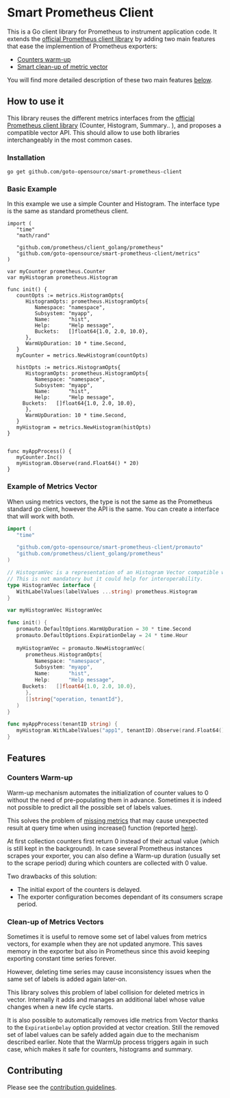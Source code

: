 
# Smart Prometheus Client

This is a Go client library for Prometheus to instrument application code. 
It extends the [official Prometheus client library](https://github.com/prometheus/client_golang) by adding two main features that ease the implemention of Prometheus exporters:

- [Counters warm-up](#counters-warm-up)
- [Smart clean-up of metric vector](#clean-up-of-metrics-vectors)

You will find more detailed description of these two main features [below](#features).

## How to use it

This library reuses the different metrics interfaces from the [official Prometheus client library](https://github.com/prometheus/client_golang) (Counter, Histogram, Summary.. ), and proposes a compatible vector API. This should allow to use both libraries interchangeably in the most common cases.

### Installation

```
go get github.com/goto-opensource/smart-prometheus-client
```

### Basic Example

In this example we use a simple Counter and Histogram.
The interface type is the same as standard prometheus client.


```golang
import ( 
   "time"
   "math/rand"

   "github.com/prometheus/client_golang/prometheus"
   "github.com/goto-opensource/smart-prometheus-client/metrics"
)

var myCounter prometheus.Counter
var myHistogram prometheus.Histogram

func init() {
   countOpts := metrics.HistogramOpts{
      HistogramOpts: prometheus.HistogramOpts{
         Namespace: "namespace",
         Subsystem: "myapp",
         Name:      "hist",
         Help:      "Help message",
         Buckets:   []float64{1.0, 2.0, 10.0},
      },
      WarmUpDuration: 10 * time.Second,
   }
   myCounter = metrics.NewHistogram(countOpts)

   histOpts := metrics.HistogramOpts{
      HistogramOpts: prometheus.HistogramOpts{
         Namespace: "namespace",
         Subsystem: "myapp",
         Name:      "hist",
         Help:      "Help message",
	 Buckets:   []float64{1.0, 2.0, 10.0},
      },
      WarmUpDuration: 10 * time.Second,
   }
   myHistogram = metrics.NewHistogram(histOpts)
}


func myAppProcess() {
   myCounter.Inc()
   myHistogram.Observe(rand.Float64() * 20)
}

```

### Example of Metrics Vector

When using metrics vectors, the type is not the same as the Prometheus standard go client, however the API is the same.
You can create a interface that will work with both.

``` go
import (
   "time"

   "github.com/goto-opensource/smart-prometheus-client/promauto"
   "github.com/prometheus/client_golang/prometheus"
)

// HistogramVec is a representation of an Histogram Vector compatible with the type from Prometheus standard go client.
// This is not mandatory but it could help for interoperability.
type HistogramVec interface {
   WithLabelValues(labelValues ...string) prometheus.Histogram
}

var myHistogramVec HistogramVec

func init() {
   promauto.DefaultOptions.WarmUpDuration = 30 * time.Second
   promauto.DefaultOptions.ExpirationDelay = 24 * time.Hour
   
   myHistogramVec = promauto.NewHistogramVec(
      prometheus.HistogramOpts{
         Namespace: "namespace",
         Subsystem: "myapp",
         Name:      "hist",
         Help:      "Help message",
	 Buckets:   []float64{1.0, 2.0, 10.0},
      },
      []string{"operation, tenantId"},
   )
}

func myAppProcess(tenantID string) {
   myHistogram.WithLabelValues("app1", tenantID).Observe(rand.Float64() * 20)
}

```


## Features

### Counters Warm-up

Warm-up mechanism automates the initialization of counter values to 0 without the need of pre-populating them in advance.
Sometimes it is indeed not possible to predict all the possible set of labels values.

This solves the problem of [missing metrics](https://prometheus.io/docs/practices/instrumentation/#avoid-missing-metrics) that may cause unexpected result at query time when using increase() function (reported [here](https://github.com/prometheus/prometheus/issues/1673)).

At first collection counters first return 0 instead of their actual value (which is still kept in the background).
In case several Prometheus instances scrapes your exporter, you can also define a Warm-up duration (usually set to the scrape period) during which counters are collected with 0 value.

Two drawbacks of this solution:
- The initial export of the counters is delayed.
- The exporter configuration becomes dependant of its consumers scrape period.


### Clean-up of Metrics Vectors

Sometimes it is useful to remove some set of label values from metrics vectors, for example when they are not updated anymore. This saves memory in the exporter but also in Prometheus since this avoid keeping exporting constant time series forever.

However, deleting time series may cause inconsistency issues when the same set of labels is added again later-on.

This library solves this problem of label collision for deleted metrics in vector. Internally it adds and manages an additional label whose value changes when a new life cycle starts.

It is also possible to automatically removes idle metrics from Vector thanks to the `ExpirationDelay` option provided at vector creation. Still the removed set of label values can be safely added again due to the mechanism described earlier. Note that the WarmUp process triggers again in such case, which makes it safe for counters, histograms and summary.

## Contributing

Please see the [contribution guidelines](CONTRIBUTING.md).
